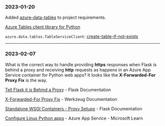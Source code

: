 ### 2023-01-20

Added [azure-data-tables](https://pypi.org/project/azure-data-tables/) to project requirements.

[Azure Tables client library for Python](https://learn.microsoft.com/en-us/python/api/overview/azure/data-tables-readme?view=azure-python)

`azure.data.tables.TableServiceClient`: [create-table-if-not-exists](https://learn.microsoft.com/en-us/python/api/azure-data-tables/azure.data.tables.tableserviceclient?view=azure-python#azure-data-tables-tableserviceclient-create-table-if-not-exists)

---

### 2023-02-07

What is the correct way to handle providing **https** responses when Flask is behind a proxy and receiving **http** requests as happens in an Azure App Service container for Python web apps? It looks like the **X-Forwarded-For Proxy Fix** is the way.

[Tell Flask it is Behind a Proxy](https://flask.palletsprojects.com/en/2.2.x/deploying/proxy_fix/) - Flask Documentation

[X-Forwarded-For Proxy Fix](https://werkzeug.palletsprojects.com/en/0.16.x/middleware/proxy_fix/) - Werkzeug Documentation

[Standalone WSGI Containers - Proxy Setups](https://flask.palletsprojects.com/en/2.0.x/deploying/wsgi-standalone/#proxy-setups) - Flask Documentation

[Configure Linux Python apps](https://learn.microsoft.com/en-us/azure/app-service/configure-language-python#detect-https-session) - Azure App Service - Microsoft Learn

